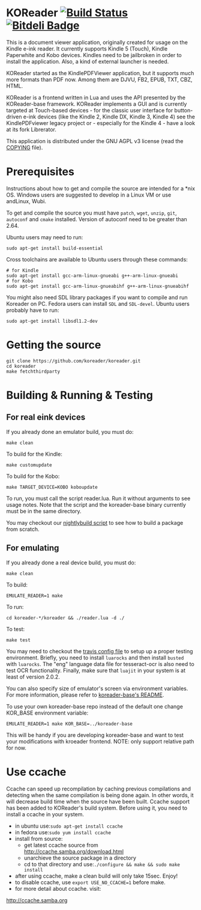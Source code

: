 KOReader [![Build Status][travis-icon]][travis-link] [![Bitdeli Badge][bitdeli-icon]][bitdeli-link]
========

This is a document viewer application, originally created for usage on the
Kindle e-ink reader. It currently supports Kindle 5 (Touch), Kindle Paperwhite
and Kobo devices. Kindles need to be jailbroken in order to install the
application. Also, a kind of external launcher is needed.

KOReader started as the KindlePDFViewer application, but it supports much more
formats than PDF now. Among them are DJVU, FB2, EPUB, TXT, CBZ, HTML.

KOReader is a frontend written in Lua and uses the API presented by the
KOReader-base framework. KOReader implements a GUI and is currently targeted
at Touch-based devices - for the classic user interface for button-driven
e-ink devices (like the Kindle 2, Kindle DX, Kindle 3, Kindle 4) see the
KindlePDFviewer legacy project or - especially for the Kindle 4 - have a look
at its fork Librerator.

This application is distributed under the GNU AGPL v3 license (read the [COPYING](COPYING) file).

Prerequisites
========

Instructions about how to get and compile the source are intended for a \*nix
OS. Windows users are suggested to develop in a Linux VM or use
andLinux, Wubi.

To get and compile the source you must have `patch`, `wget`, `unzip`, `git`, `autoconf` 
and `cmake` installed. Version of autoconf need to be greater than 2.64.

Ubuntu users may need to run:
```
sudo apt-get install build-essential
```

Cross toolchains are available to Ubuntu users through these commands:
```
# for Kindle
sudo apt-get install gcc-arm-linux-gnueabi g++-arm-linux-gnueabi
# for Kobo
sudo apt-get install gcc-arm-linux-gnueabihf g++-arm-linux-gnueabihf
```

You might also need SDL library packages if you want to compile and run 
Koreader on PC. Fedora users can install `SDL` and `SDL-devel`.
Ubuntu users probably have to run:
```
sudo apt-get install libsdl1.2-dev
```

Getting the source
========

```
git clone https://github.com/koreader/koreader.git
cd koreader
make fetchthirdparty
```


Building & Running & Testing
========

For real eink devices
---------------------

If you already done an emulator build, you must do:
```
make clean
```

To build for the Kindle:
```
make customupdate
```

To build for the Kobo:
```
make TARGET_DEVICE=KOBO koboupdate
```

To run, you must call the script reader.lua. Run it without arguments to see
usage notes. Note that the script and the koreader-base binary currently must
be in the same directory.

You may checkout our [nightlybuild script][nb-script] to see how to build a
package from scratch.

For emulating
-----------

If you already done a real device build, you must do:
```
make clean
```

To build:
```
EMULATE_READER=1 make
```

To run:
```
cd koreader-*/koreader && ./reader.lua -d ./
```

To test:
```
make test
```

You may need to checkout the [travis config file][travis-conf] to setup up
a proper testing environment. Briefly, you need to install `luarocks` and 
then install `busted` with `luarocks`. The "eng" language data file for 
tesseract-ocr is also need to test OCR functionality. Finally, make sure
that `luajit` in your system is at least of version 2.0.2.

You can also specify size of emulator's screen via environment variables.
For more information, please refer to [koreader-base's README][base-readme].

To use your own koreader-base repo instead of the default one change KOR_BASE
environment variable:
```
EMULATE_READER=1 make KOR_BASE=../koreader-base
```

This will be handy if you are developing koreader-base and want to test your
modifications with kroeader frontend. NOTE: only support relative path for now.


Use ccache
==========

Ccache can speed up recompilation by caching previous compilations and detecting
when the same compilation is being done again. In other words, it will decrease
build time when the source have been built. Ccache support has been added to
KOReader's build system. Before using it, you need to install a ccache in your
system.

* in ubuntu use:`sudo apt-get install ccache`
* in fedora use:`sudo yum install ccache`
* install from source:
  * get latest ccache source from http://ccache.samba.org/download.html
  * unarchieve the source package in a directory
  * cd to that directory and use:`./configure && make && sudo make install`
* after using ccache, make a clean build will only take 15sec. Enjoy!
* to disable ccache, use `export USE_NO_CCACHE=1` before make.
* for more detail about ccache. visit:

http://ccache.samba.org


[base-readme]:https://github.com/koreader/koreader-base/blob/master/README.md
[nb-script]:https://github.com/koreader/koreader-misc/blob/master/koreader-nightlybuild/koreader-nightlybuild.sh
[travis-icon]:https://travis-ci.org/koreader/koreader-base.png?branch=master
[travis-link]:https://travis-ci.org/koreader/koreader-base
[travis-conf]:https://github.com/koreader/koreader-base/blob/master/.travis.yml
[bitdeli-icon]:https://d2weczhvl823v0.cloudfront.net/koreader/koreader/trend.png
[bitdeli-link]:https://bitdeli.com/free "Bitdeli Badge"


